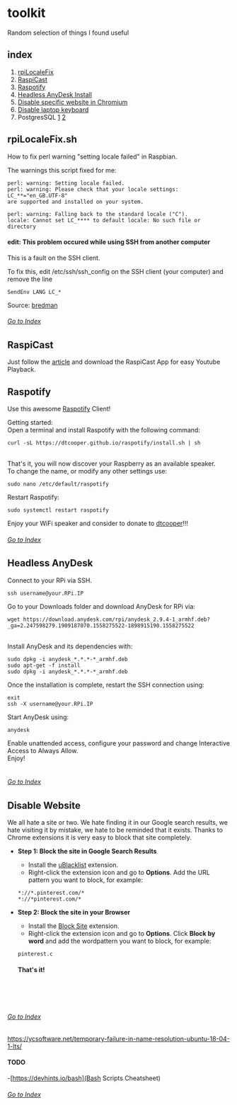 # toolkit
Random selection of things I found useful 
## index

1. [rpiLocaleFix](https://github.com/gntouts/toolkit/blob/master/README.md#rpilocalefixsh)
2. [RaspiCast](https://github.com/gntouts/toolkit/blob/master/README.md#raspicast)<br>
3. [Raspotify](https://github.com/gntouts/toolkit/blob/master/README.md#raspotify)<br>
4. [Headless AnyDesk Install](https://github.com/gntouts/toolkit/blob/master/README.md#headless-anydesk)
5. [Disable specific website in Chromium](https://github.com/gntouts/toolkit/blob/master/README.md#disable-website)
6. [Disable laptop keyboard](https://blog.hostonnet.com/laptop-keyboard-ubuntu)
7. PostgresSQL [1](https://www.digitalocean.com/community/tutorials/how-to-install-and-use-postgresql-on-ubuntu-18-04) [2](https://opensource.com/article/17/10/set-postgres-database-your-raspberry-pi)

## rpiLocaleFix.sh

How to fix perl warning "setting locale failed" in Raspbian.

The warnings this script fixed for me:
```
perl: warning: Setting locale failed.
perl: warning: Please check that your locale settings:
LC_**="en_GB.UTF-8"
are supported and installed on your system.

perl: warning: Falling back to the standard locale ("C").
locale: Cannot set LC_**** to default locale: No such file or directory
```
#### **edit**: This problem occured while using SSH from another computer

This is a fault on the SSH client.

To fix this, edit /etc/ssh/ssh_config on the SSH client (your computer) and remove the line<br>
```
SendEnv LANG LC_*
```

Source: [bredman](https://www.raspberrypi.org/forums/viewtopic.php?f=50&t=11870)

###### [Go to Index](https://github.com/gntouts/toolkit/blob/master/README.md#index)

## RaspiCast

Just follow the [article](https://thepi.io/how-to-use-your-raspberry-pi-as-a-chromecast-alternative/) and download the RaspiCast App for easy Youtube Playback.

## Raspotify

Use this awesome [Raspotify](https://github.com/dtcooper/raspotify) Client! <br>

Getting started: <br>
Open a terminal and install Raspotify with the following command:
```
curl -sL https://dtcooper.github.io/raspotify/install.sh | sh
```
<br> That's it, you will now discover your Raspberry as an available speaker.<br>
To change the name, or modify any other settings use:<br>
```
sudo nano /etc/default/raspotify
```

Restart Raspotify:

```
sudo systemctl restart raspotify
```

Enjoy your WiFi speaker and consider to donate to [dtcooper](https://github.com/dtcooper/raspotify#donations)!!!
<br>

###### [Go to Index](https://github.com/gntouts/toolkit/blob/master/README.md#index)

## Headless AnyDesk
Connect to your RPi via SSH.<br>
```
ssh username@your.RPi.IP
```

Go to your Downloads folder and download AnyDesk for RPi via: 
```
wget https://download.anydesk.com/rpi/anydesk_2.9.4-1_armhf.deb?_ga=2.247598279.1909187070.1558275522-1898915190.1558275522
```
<br>Install AnyDesk and its dependencies with:
```
sudo dpkg -i anydesk_*.*.*-*_armhf.deb
sudo apt-get -f install
sudo dpkg -i anydesk_*.*.*-*_armhf.deb
```
Once the installation is complete, restart the SSH connection using:
```
exit
ssh -X username@your.RPi.IP
```
Start AnyDesk using:
```
anydesk
```
Enable unattended access, configure your password and change Interactive Access to Always Allow. 
<br>
Enjoy!
<br><br>

###### [Go to Index](https://github.com/gntouts/toolkit/blob/master/README.md#index)

## Disable Website
We all hate a site or two. We hate finding it in our Google search results, we hate visiting it by mistake, we hate to be reminded that it exists. Thanks to Chrome extensions it is very easy to block that site completely.<br>
- **Step 1: Block the site in Google Search Results**
  - Install the [uBlacklist](https://chrome.google.com/webstore/detail/ublacklist/pncfbmialoiaghdehhbnbhkkgmjanfhe "uBlacklist") extension.
  - Right-click the extension icon and go to **Options**. Add the URL pattern you want to block, for example:
  ```
  *://*.pinterest.com/*
  *://*pinterest.com/*
  ```
- **Step 2: Block the site in your Browser**
  - Install the [Block Site](https://chrome.google.com/webstore/detail/block-site-website-blocke/eiimnmioipafcokbfikbljfdeojpcgbh "Block Site - Website Blocker for Chrome™") extension.
  - Right-click the extension icon and go to **Options**. Click **Block by word** and add the wordpattern you want to block, for example:
  ```
  pinterest.c
  ```
  
    ####      That's it!
<br><br><br>

###### [Go to Index](https://github.com/gntouts/toolkit/blob/master/README.md#index)
https://ycsoftware.net/temporary-failure-in-name-resolution-ubuntu-18-04-1-lts/
#### TODO<br>

-[https://devhints.io/bash](Bash Scripts Cheatsheet)
###### [Go to Index](https://github.com/gntouts/toolkit/blob/master/README.md#index)
